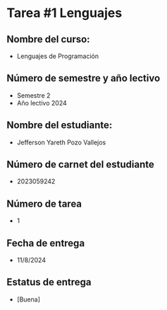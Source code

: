 # Tarea #1 Lenguajes
## Nombre del curso:
- Lenguajes de Programación

## Número de semestre y año lectivo
- Semestre 2
- Año lectivo 2024

## Nombre del estudiante:
- Jefferson Yareth Pozo Vallejos

## Número de carnet del estudiante
- 2023059242

## Número de tarea
- 1

## Fecha de entrega
- 11/8/2024

## Estatus de entrega
- [Buena]
